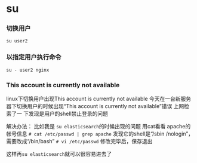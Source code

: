 # su

### 切换用户

`su user2`

### 以指定用户执行命令

`su - user2 nginx`
### This account is currently not available
linux下切换用户出现This account is currently not available
今天在一台新服务器下切换用户的时候出现“This account is currently not available”错误
上网检索了一 下发现是用户的shell禁止登录的问题

解决办法：
比如我是 `su elasticsearch`的时候出现的问题
用cat看看 apache的帐号信息
`# cat /etc/passwd | grep apache`
发现它的shell是“/sbin /nologin”，需要改成“/bin/bash”
`# vi /etc/passwd`
修改完毕后，保存退出

这样再`su elasticsearch`就可以很容易进去了
